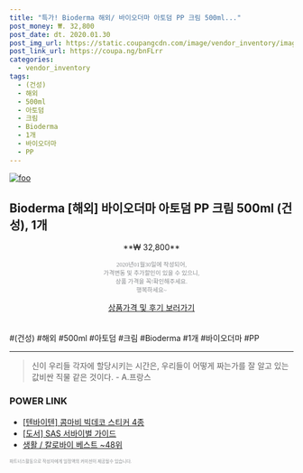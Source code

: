 ```yaml
--- 
title: "특가! Bioderma 해외/ 바이오더마 아토덤 PP 크림 500ml..." 
post_money: ₩. 32,800 
post_date: dt. 2020.01.30 
post_img_url: https://static.coupangcdn.com/image/vendor_inventory/images/2018/03/15/12/3/38ebe0dc-0f56-4d40-9446-6e7a6f094ed4.jpg 
post_link_url: https://coupa.ng/bnFLrr 
categories: 
  - vendor_inventory 
tags: 
  - (건성) 
  - 해외 
  - 500ml 
  - 아토덤 
  - 크림 
  - Bioderma 
  - 1개 
  - 바이오더마 
  - PP 
--- 
```

[![foo](https://static.coupangcdn.com/image/vendor_inventory/images/2018/03/15/12/3/38ebe0dc-0f56-4d40-9446-6e7a6f094ed4.jpg)](https://coupa.ng/bnFLrr) 

## Bioderma [해외] 바이오더마 아토덤 PP 크림 500ml (건성), 1개 
<p style="text-align: center;">**₩ 32,800**</p> 
<p style="text-align: center;"><span style="color: #898c8f; font-family: Georgia,Times,serif; font-size: 0.75em;">2020년01월30일에 작성되어, <br>가격변동 및 추가할인이 있을 수 있으니,<br> 상품 가격을 꼭!확인해주세요.<br>행복하세요~</span> 
</p>	 
<div markdown="0" style="text-align: center;"><a href="https://coupa.ng/bnFLrr" class="btn btn--success">상품가격 및 후기 보러가기</a></div> 
<br><br> 
  #(건성) #해외 #500ml #아토덤 #크림 #Bioderma #1개 #바이오더마 #PP 
<hr> 

> 신이 우리들 각자에 할당시키는 시간은, 우리들이 어떻게 짜는가를 잘 알고 있는 값비싼 직물 같은 것이다. - A.프랑스 


### POWER LINK

* <a href="https://blog.naver.com/santokki14/221786760615" target="_blank">[텐바이텐] 콤마비 빅데코 스티커 4종</a>
* <a href="https://blog.naver.com/santokki14/221787398090" target="_blank">[도서] SAS 서바이벌 가이드</a>
* <a href="https://blog.naver.com/santokki14/221779784688" target="_blank">생활 / 칼로바이 베스트 ~48위</a>

<span style="color: #898c8f; font-family: Georgia,Times,serif; font-size: 0.55em;">파트너스활동으로 작성자에게 일정액의 커미션이 제공될수 있습니다.</span> 
